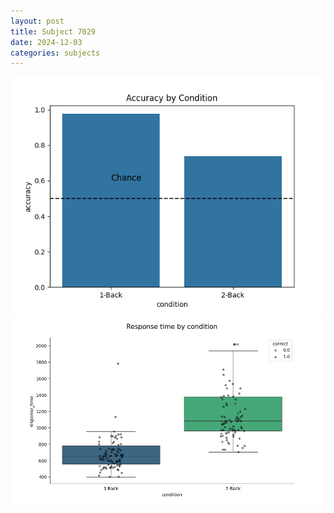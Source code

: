 ```yaml
---
layout: post
title: Subject 7029
date: 2024-12-03
categories: subjects
---
```


![](data/7029/run-18/7029_ATS_acc.png)
![](data/7029/run-18/7029_ATS_rt.png)
